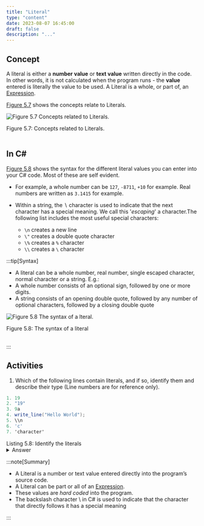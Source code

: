 ```yaml
---
title: "Literal"
type: "content"
date: 2023-08-07 16:45:00
draft: false
description: "..."
---
```



## Concept

A literal is either a **number value** or **text value** written directly in the code. In other words, it is not calculated when the program runs - the **value** entered is literally the value to be used.  A Literal is a whole, or part of, an [Expression](../04-expression).

[Figure 5.7](#FigureLiteral) shows the concepts relate to Literals.

<a id="FigureLiteral"></a>

![Figure 5.7 Concepts related to Literals.](./images/program-creation/Literal.png "Concepts related to Literals.")
<div class="caption"><span class="caption-figure-nbr">Figure 5.7: </span>Concepts related to Literals.</div><br/>

## In C#

[Figure 5.8](#FigureLiteralSyntax) shows the syntax for the different literal values you can enter into your C# code. Most of these are self evident.

- For example, a whole number can be `127`, `-8711`, `+10` for example. Real numbers are written as `3.1415` for example.

- Within a string, the ∖ character is used to indicate that the next character has a special meaning. <span class="review">We call this '*escaping*' a character.</span>The following list includes the most useful special characters:
  - `\n` creates a new line
  - `\"` creates a double quote character
  - `\%` creates a `%` character
  - `\\` creates a `\` character

:::tip[Syntax]
- A literal can be a whole number, real number, single escaped character, normal character or a string. E.g.:
- A whole number consists of an optional sign, followed by one or more digits.
- A string consists of an opening double quote, followed by any number of optional characters, followed by a closing double quote


<a id="FigureLiteralSyntax"></a>

![Figure 5.8 The syntax of a lteral.](./images/program-creation/LiteralSyntax.png "The syntax of a literal")
<div class="caption"><span class="caption-figure-nbr">Figure 5.8: </span>The syntax of a literal</div><br/>

:::


## Activities

1. <span class="review">Which of the following lines contain literals, and if so, identify them and describe their type (Line numbers are for reference only).</span>

```csharp
1. 19
2. "19"
3. 9a
4. write_line("Hello World");
5. \\n
6. 'c'
7. 'character'
```
<div class="caption"><span class="caption-figure-nbr">Listing 5.8: </span>Identify the literals</div>
<details class="review">
  <summary role="button">Answer</summary>
  <ul>
    <li><strong>Line 1: </strong>This is the literal number 19</li>
    <li><strong>Line 2: </strong>This is the literal string "19"</li>
    <li><strong>Line 3: </strong>This is not a literal. It is malformed because it is neither character, string or number.</li>
    <li><strong>Line 4: </strong>This expression contains the string literal "Hello World"</li>
    <li><strong>Line 5: </strong>This is the backslash-escaped literal character for a newline</li>
    <li><strong>Line 6: </strong>This is the literal character 'c'</li>
    <li><strong>Line 7: </strong>This is not a literal. It is malformed because it is neither a string nor a single character. It contains multiple characters inside opening and closing single quotes (which denote a single character)</li>
  </ul>
</details>


:::note[Summary]

- A Literal is a <span class="review">number or text</span> value entered directly into the program’s source code.
- A Literal can be part or all of an [Expression](../04-expression).
- These values are *hard coded* into the program.
- <span class='review'>The backslash character \ in C# is used to indicate that the character that directly follows it has a special meaning</span>

:::
